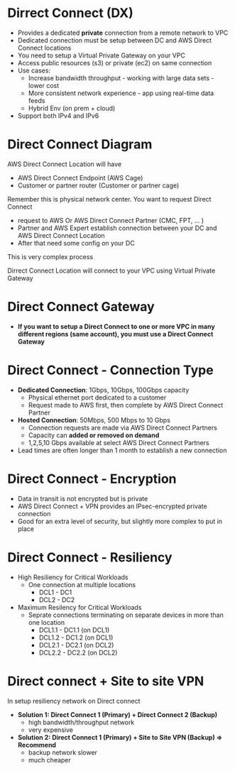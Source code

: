 # Dirrect Connect (DX)

- Provides a dedicated **private** connection from a remote network to VPC
- Dedicated connection must be setup between DC and AWS Direct Connect locations
- You need to setup a Virtual Private Gateway on your VPC
- Access public resources (s3) or private (ec2) on same connection
- Use cases:
    - Increase bandwidth throughput - working with large data sets - lower cost
    - More consistent network experience - app using real-time data feeds
    - Hybrid Env (on prem + cloud)
- Support both IPv4 and IPv6

# Direct Connect Diagram

AWS Direct Connect Location will have

- AWS Direct Connect Endpoint (AWS Cage)
- Customer or partner router (Customer or partner cage)

Remember this is physical network center. You want to request Direct Connect

- request to AWS Or AWS Direct Connect Partner (CMC, FPT, … )
- Partner and AWS Expert establish connection between your DC and AWS Direct Connect Location
- After that need some config on your DC

This is very complex process

Dirrect Connect Location will connect to your VPC using Virtual Private Gateway

# Direct Connect Gateway

- **If you want to setup a Direct Connect to one or more VPC in many different regions (same account), you must use a Direct Connect Gateway**

# Direct Connect - Connection Type

- **Dedicated Connection**: 1Gbps, 10Gbps, 100Gbps capacity
    - Physical ethernet port dedicated to a customer
    - Request made to AWS first, then complete by AWS Direct Connect Partner
- **Hosted Connection**: 50Mbps, 500 Mbps to 10 Gbps
    - Connection requests are made via AWS Direct Connect Partners
    - Capacity can **added or removed on demand**
    - 1,2,5,10 Gbps available at select AWS Direct Connect Partners
- Lead times are often longer than 1 month to establish a new connection

# Direct Connect - Encryption

- Data in transit is not encrypted but is private
- AWS Direct Connect + VPN provides an IPsec-encrypted private connection
- Good for an extra level of security, but slightly more complex to put in place

# Direct Connect - Resiliency

- High Resiliency for Critical Workloads
    - One connection at multiple locations
        - DCL1 - DC1
        - DCL2 - DC2
- Maximum Resilency for Critical Workloads
    - Seprate connections terminating on separate devices in more than one location
        - DCL1.1 - DC1.1 (on DCL1)
        - DCL1.2 - DC1.2 (on DCL1)
        - DCL2.1 - DC2.1 (on DCL2)
        - DCL2.2 - DC2.2 (on DCL2)

# Direct connect + Site to site VPN

In setup resiliency network on Direct connect

- **Solution 1: Direct Connect 1 (Primary) + Direct Connect 2 (Backup)**
    - high bandwidth/throughput network
    - very expensive
- **Solution 2: Direct Connect 1 (Primary) + Site to Site VPN (Backup) ⇒ Recommend**
    - backup network slower
    - much cheaper